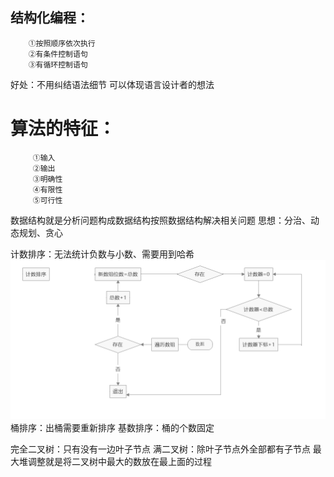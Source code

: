 ## 结构化编程：
	    ①按照顺序依次执行
	    ②有条件控制语句
	    ③有循环控制语句
好处：不用纠结语法细节
      可以体现语言设计者的想法
      
# 算法的特征：
	     ①输入
	     ②输出
	     ③明确性
	     ④有限性
	     ⑤可行性
数据结构就是分析问题构成数据结构按照数据结构解决相关问题
思想：分治、动态规划、贪心

计数排序：无法统计负数与小数、需要用到哈希
![计数排序](https://github.com/Ape503/blog/blob/master/Algorithm/1.png)
桶排序：出桶需要重新排序
基数排序：桶的个数固定

 完全二叉树：只有没有一边叶子节点 
 满二叉树：除叶子节点外全部都有子节点 最大堆调整就是将二叉树中最大的数放在最上面的过程
